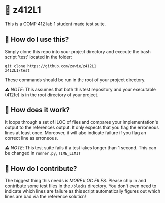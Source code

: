 # 🥯 z412L1
This is a COMP 412 lab 1 student made test suite.

## 🚀 How do I use this?
Simply clone this repo into your project directory and execute the bash script 'test' located in the folder:
```
git clone https://github.com/zawie/z412L1
z412L1/test
```
These commands should be run in the root of your project directory.

*⚠️ NOTE*: This assumes that both this test repository and your executable (412fe) is in the root directory of your project. 

## 🤖 How does it work?
It loops through a set of ILOC of files and compares your implementation's output to the references output. 
It only expects that you flag the erroneous lines at least once.
Moreover, it will also indicate failure if you flag an correct line as erroneous.

*⚠️ NOTE*: This test suite fails if a test takes longer than 1 second. This can be changed in `runner.py`, `TIME_LIMIT`

## 🧱 How do I contribute?
The biggest thing this needs is *MORE ILOC FILES*. Please chip in and contribute some test files in the `/blocks` directory. 
You don't even need to indicate which lines are failure as this script automatically figures out which lines are bad via the reference solution!
